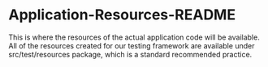 # Application-Resources-README
This is where the resources of the actual application code will be available.
All of the resources created for our testing framework are available under src/test/resources package, which is a standard recommended practice.